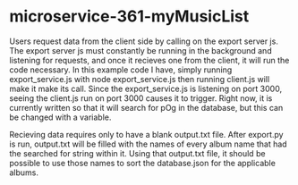 # microservice-361-myMusicList

Users request data from the client side by calling on the export server js. The export server js must constantly be running in the background and listening 
for requests, and once it recieves one from the client, it will run the code necessary. In this example code I have, simply running export_service.js with 
node export_service.js then running client.js will make it make its call. Since the export_service.js is listening on port 3000, seeing the client.js run on port 
3000 causes it to trigger. Right now, it is currently written so that it will search for pOg in the database, but this can be changed with a variable. 

Recieving data requires only to have a blank output.txt file. After export.py is run, output.txt will be filled with the names of every album name that had 
the searched for string within it. Using that output.txt file, it should be possible to use those names to sort the database.json for the applicable albums. 
